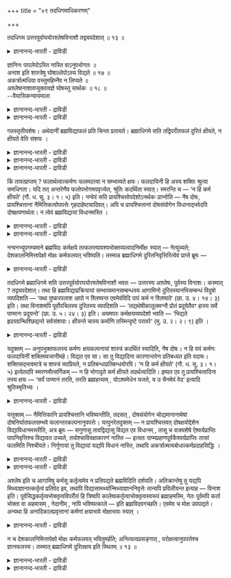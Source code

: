 +++
title = "०९ तदधिगमाधिकरणम्"

+++

तदधिगम उत्तरपूर्वाघयोरश्लेषविनाशौ तद्व्यपदेशात् ॥ १३ ॥  
<details><summary>ज्ञानानन्द-भारती - द्राविडी</summary>

तददिगम उत्तरबूर्वाग योरच्ले षविनासॆळ तत्व्यबदेसात् ॥ १३ ॥
</details>

ज्ञानिनः पापलेपोऽस्ति नास्ति वाऽनुपभोगतः ॥  
अनाश इति शास्त्रेषु घोषाल्लेपोऽस्य विद्यते ॥ १७ ॥  
अकर्त्रात्मधिया वस्तुमहिम्नैव न लिप्यते ॥  
अश्लेषानाशावप्युक्तावज्ञे घोषस्तु सार्थकः ॥ १८ ॥  
--वैयासिकन्यायमाला

<details><summary>ज्ञानानन्द-भारती - द्राविडी</summary>

ञाऩिक्कु पाबत्तिऩ् लेबम् (ऒट्टुदल्) उण्डा? अल्लदु किडैयादा?
''अऩुबविक्कादुबोऩाल् नासम् किडैयादु" ऎऩ्ऱु सास्तिरङ्गळिल्
कोषिक्कप्पट्टिरुप्प ताल्, इवरुक्कु लेबम् उण्डु।
</details>

<details><summary>ज्ञानानन्द-भारती - द्राविडी</summary>

सॆय्युम् तऩ्मै अऱ्ऱदे आत्मावॆऩ्बदिऩाल्, वस्तुविऩ् महिमैयिऩालेये लेबम्
किडैयादु। मेलुम् (पिऩ्ऩाल् सॆय्यप्पडुवदऱ्कु) ऒट्टुदलिऩ्मैयुम् (मुऩ्
सॆय्यप्पट्टदऱ्कु) नासमुम् सॊल्लप्पट्टुमिरुक्किऩ्ऱऩ। (सास्तिरत्तिल् कण्ड)
कोषमो अक्ञाऩियिऩ् विषयत्तिल् अर्त्तमुळ्ळदु।
</details>

गतस्तृतीयशेषः। अथेदानीं ब्रह्मविद्याफलं प्रति चिन्ता प्रतायते।
ब्रह्माधिगमे सति तद्विपरीतफलं दुरितं क्षीयते, न क्षीयते वेति संशयः ।

<details><summary>ज्ञानानन्द-भारती - द्राविडी</summary>

(इदु वरै ऎट्टु अदिगरणङ्गळिल् मुऩ् अत्याय विषयमाऩ सिल मुक्य
सादऩङ्गळैप्पऱ्ऱि विसारिक्कप् पट्टदु। इऩि पलऩैप्पऱ्ऱि विसारम् आरम्बिक्कप्
पडुगिऱदु। ञाऩिक्कु पाबत्तिऩ् सम्बन्दम् उण्डा, इल्लैया ऎऩ्ऱु सन्देहम्।
तुक्काऩुबवत्तैक् कॊडुक्कामल् पाबमऴियादु ऎऩ्ऱु सास्तिरम् कूऱुवदाल्
ञाऩिक्कुम् पाबसम्बन्दमुण्डु ऎऩ्ऱु पूर्वबक्षम्।
</details>

<details><summary>ज्ञानानन्द-भारती - द्राविडी</summary>

ञाऩसक्तियाल् आत्मञाऩम् वरुवदऱ्कु मुऩ्ऩाल् सॆय्दुळ्ळ पाबङ्गळ्
अऴिन्दुविडुगिऩ्ऱऩ। पिऩ्ऩाल् सॆय्युम् पाबङ्गळ् इवऩिडम्
ओट्टुवदिल्लै।अगर्त्तावाऩ पिरह्मस्वरूबत्तै तऩदु आत्मावाग अऱिन्द ञाऩि
कर्त्ताविल्लाददाल् पाबसम्बन्दमिल्लै। अऩुबवमिल्लामल् पाबम् अऴियादु ऎऩ्बदु
अक्ञा ऩियैप्पऱ्ऱियदु ऎऩ्ऱु सित्तान्दम्)।
</details>

<details><summary>ज्ञानानन्द-भारती - द्राविडी</summary>

मूऩ्ऱावदु अत्याय सम्बन्दमाग मीदमिरुन्द विसारम् आगिविट्टदु। पिऱगु
इप्पॊऴुदु पिरह्म वित्यै यिऩ् पलऩ् विषयमाग सिन्दऩै सॆय्यप्पडुगिऱदु।
पिरह्मत्तिऩ् ञाऩम् एऱ्पट्टुविट्टाल् अदऱ्कॆदिरिडै याऩ पलऩैयुडैय पाबम्
नसित्तुविडुगिऱदा, नसिक्क विल्लैया? ऎऩ्ऱु संसयम्।
</details>

किं तावत्प्राप्तम् ? फलार्थत्वात्कर्मणः फलमदत्त्वा न सम्भाव्यते क्षयः।
फलदायिनी हि अस्य शक्तिः श्रुत्या समधिगता। यदि तत् अन्तरेणैव
फलोपभोगमपवृज्येत, श्रुतिः कदर्थिता स्यात्। स्मरन्ति च — ‘न हि कर्म
क्षीयते’ (गौ. ध. सू. ३। १। ५) इति। नन्वेवं सति
प्रायश्चित्तोपदेशोऽनर्थकः प्राप्नोति — नैष दोषः, प्रायश्चित्तानां
नैमित्तिकत्वोपपत्तेः गृहदाहेष्ट्यादिवत्। अपि च प्रायश्चित्तानां
दोषसंयोगेन विधानाद्भवेदपि दोषक्षपणार्थता। न त्वेवं ब्रह्मविद्यायां
विधानमस्ति ।

<details><summary>ज्ञानानन्द-भारती - द्राविडी</summary>

पूर्वबक्षम्: ऎदु नियायम्? कर्मा पलऩैक् कॊडुप्पदऱ्काग एऱ्पट्टिरुप्पदाल्,
पलऩैक् कॊडुक् कामल् कर्मावुक्कु नासम् एऱ्पडादु। इदऱ्कु पलऩैक् कॊडुक्कुम्
सक्तियुण्डॆऩ्बदु वेदत्तिऩाल् अऱियप् पट्टदु। पलऩै अऩुबविक्कामले अन्द
पाबम् नासमागु मॆऩ्ऱाल् वेदम् पॊय्याऩ अर्त्तमुळ्ळ तॆऩ्ऱु आगिविडुम्।
"कर्मा नासमडैयादल्लवा?” ऎऩ्ऱु स्मिरुदियुमिरुक्किऱदु।
</details>

<details><summary>ज्ञानानन्द-भारती - द्राविडी</summary>

इप्पडियाऩाल् पिरायच्चित्तत्तै उबदेसिप्पदु अर्त्तमऱ्ऱदु ऎऩ्ऱु
आगिविडुमेयॆऩ्ऱाल्, इदु तोषमागादु। पिरायच्चित्तङ्गळ्, वीडु
ऎरिन्दुविट्टाल् इष्टि सॆय्वदु मुदलियदैप्पोल, निमित्तत्तै युत्तेसित्तु
एऱ्पडुबवैवॆऩ्बदु पॊरुन्दुवदाल्। मेलुम्, तोषङ्गळै ऒट्टि पिरायच्चित्तङ्गळ्
विदिक्कप् पट्टिरुक्किऱबडियाल्, अवैगळुक्कु तोषत्तैप् पोक्कडिक्कुम्
पिरयोजऩमुळ्ळ तऩ्मैयिरुक्कुम्। अव्विदम् (ऎन्द तोषत्तैयुम्
पोक्कडिप्पदऱ्काग) पिरह्म वित्या विषयमाग विदियिल्लै।
</details>

नन्वनभ्युपगम्यमाने ब्रह्मविदः कर्मक्षये
तत्फलस्यावश्यभोक्तव्यत्वादनिर्मोक्षः स्यात् — नेत्युच्यते;
देशकालनिमित्तापेक्षो मोक्षः कर्मफलवत् भविष्यति। तस्मान्न ब्रह्माधिगमे
दुरितनिवृत्तिरित्येवं प्राप्ते ब्रूमः —

<details><summary>ज्ञानानन्द-भारती - द्राविडी</summary>

पिरह्मत्तै अऱिन्दवऩुक्कु कर्माविऩ् नासम् ऒप्पुक्कॊळ्ळाद विषयत्तिल्, अदऩ्
पलऩै अवसियम् अऩुबविक्कवेण्डियिरुप्पदाल्, मोक्षमे इल्लामल्
पोय्विडुमेयॆऩ्ऱाल्, अप्पडियल्ल ऎऩ्गिऱोम्। कर्म पलऩैप् पोलवे मोक्षमुम्
तेसम् कालम् निमित्तम् इवैगळै ऎदिर्बार्त्तु एऱ्पडुम्। आगैयाल् पिरह्मम्
अऱियप्पट्टाल् पाबम् निविरुत्तियागिविडुमॆऩ्बदिल्लै।
</details>

तदधिगमे ब्रह्माधिगमे सति उत्तरपूर्वयोरघयोरश्लेषविनाशौ भवतः — उत्तरस्य
अश्लेषः, पूर्वस्य विनाशः। कस्मात् ? तद्व्यपदेशात्। तथा हि
ब्रह्मविद्याप्रक्रियायां सम्भाव्यमानसम्बन्धस्य आगामिनो
दुरितस्यानभिसम्बन्धं विदुषो व्यपदिशति — ‘यथा पुष्करपलाश आपो न श्लिष्यन्त
एवमेवंविदि पापं कर्म न श्लिष्यते’ (छा. उ. ४। १४। ३) इति। तथा विनाशमपि
पूर्वोपचितस्य दुरितस्य व्यपदिशति — ‘तद्यथेषीकातूलमग्नौ प्रोतं
प्रदूयेतैवꣳ हास्य सर्वे पाप्मानः प्रदूयन्ते’ (छा. उ. ५। २४। ३) इति।
अयमपरः कर्मक्षयव्यपदेशो भवति — ‘भिद्यते हृदयग्रन्थिश्छिद्यन्ते
सर्वसंशयाः। क्षीयन्ते चास्य कर्माणि तस्मिन्दृष्टे परावरे’ (मु. उ. २।
२। ९) इति ।

<details><summary>ज्ञानानन्द-भारती - द्राविडी</summary>

सित्तान्दम्: इप्पडि वरुम् पोदुसॊल्गिऱोम्। 'अदै अऱिन्दाल्" पिरह्मत्तै
अऱिन्दाल् पिऩ्ऩालुम् मुऩ्ऩालुमुळ्ळ पाबङ्गळुक्कु ओट्टामैयुम् नासमुम्
एऱ्पडुगिऩ्ऱऩ। पिऩ्ऩुळ्ळदऱ्कु ओट्टामै मुऩ् उळ्ळ तऱ्कु नासम्। एऩ्?
“अव्विदम् सॊल्लप्पट्टिरुप्पदाल्” अप्पडियल्लवा, पिरह्मवित्यैयैच् चॊल्लुम्
पोदु, सम्बन्दमेऱ्पडक्कूडियदाऩ पिऩ्ऩाल्वरुम् पाबत्तिऱ्कु
सम्बन्दमिल्लादत्तऩ्मै ञाऩिक्कु सॊल्लप्पट्टि रुक्किऱदु, “ऎप्पडि
तामरैयिलैयिल् जलम् ऒट्टुवदिल् लैयो, अप्पडिये इव्विदम् अऱिन्दवऩिडम्
पाबमाऩ कर्मा ऒट्टुवदिल्लै" (सान्।IV-१४-३) ऎऩ्ऱु। अप्पडिये
मुऩ्सेर्न्दुळ्ळ पाबत्तिऱ्कु नासत्तैयुम् सॊल्गिऱदु, “इषीगैयिलुळ्ळ पञ्जु
ऎप्पडि अक्ऩियिल् विऴुन्दु नासमडैन्दुविडुमो, अप्पडिये इवऩुडैय ऎल्ला
पाबङ्गळुम् नासमडैन्दु विडुगिऩ्ऱऩ" (सान्।V-२४-३) ऎऩ्ऱु। कर्म क्षयत्तैक्
कुऱिप्पिडुगिऱ मऱ्ऱॊरु इन्द वाक्कियमुम् इरुक्किऱदु, “ह्रुदयत्तिलुळ्ळ
मुडिच्चु अऱु पट्टु विडुगिऱदु, ऎल्ला संसयङ्गळुम् वॆट्टप्पट्टु
विडुगिऩ्ऱऩ, इवऩुडैय कर्माक्कळ् नसित्तुविडुगिऩ्ऱऩ। अन्द मिगवुम् मेलाऩदै
अऱिन्दवुडऩ्” (मुण्डग।II-२\*४) ऎऩ्ऱु।
</details>

यदुक्तम् — अनुपभुक्तफलस्य कर्मणः क्षयकल्पनायां शास्त्रं कदर्थितं
स्यादिति, नैष दोषः। न हि वयं कर्मणः फलदायिनीं शक्तिमवजानीमहे। विद्यत
एव सा। सा तु विद्यादिना कारणान्तरेण प्रतिबध्यत इति वदामः।
शक्तिसद्भावमात्रे च शास्त्रं व्याप्रियते, न प्रतिबन्धाप्रतिबन्धयोरपि।
‘न हि कर्म क्षीयते’ (गौ. ध. सू. ३। १। ५) इत्येतदपि स्मरणमौत्सर्गिकम् —
न हि भोगादृते कर्म क्षीयते तदर्थत्वादिति। इष्यत एव तु प्रायश्चित्तादिना
तस्य क्षयः — ‘सर्वं पाप्मानं तरति, तरति ब्रह्महत्याम् , योऽश्वमेधेन
यजते, य उ चैनमेवं वेद’ इत्यादि श्रुतिस्मृतिभ्यः ।

<details><summary>ज्ञानानन्द-भारती - द्राविडी</summary>

पलऩै अऩुबविक्काद कर्माविऱ्कु नासत्तै कल्बऩैसॆय्दाल् सास्तिरम्
वीणागप्पोय्विडु मॆऩ्ऱु ऎदु सॊल्लप्पट्टदो, अदु तोषमागादु कर्माविऱ्कु
पलऩैक् कॊडुक्कुम् सक्तियै नाङ्गळ् मऱुक्कविल्लैये, अन्द सक्ति इरुक्कवे
इरुक्किऱदु। आऩाल् ञाऩम् मुदलाऩ वेऱु कारणङ्गळिऩाल् अदु तडैबडुगिऱदु ऎऩ्ऱु
सॊल्गिऱोम्। सक्ति उळ्ळदु ऎऩ्बदैच् चॊल्वदिल्दाऩ् सास्तिरम्
पिरवर्त्तिक्किऱदे तविर तडै, तडै इल्लामै ऎऩ्बदैच् चॊल्व तिल्लै। कर्मा
नसिप्पदिल्लैयॆऩ्ऱु सॊल्लुम् इन्द स्मिरुदियुम्गूड पॊदुवाऩदल्लवा?
अऩुबविक्कामल् कर्मा क्षयिक्कादु। अदैये पिरयोजऩमायुडैयदाल् ऎऩ्ऱु अदऱ्कु
पिरायच्चित्तम् मुदलाऩदिऩाल् क्षयम् उण्डॆऩ्ऱु ऒप्पुक् कॊळ्ळप्पडुगिऱदु
ताऩे, “ऎल्ला पाबत्तैयुम् कडन्दु विडुगिऱाऩ् ऎवऩ् असुवमेदत् तिऩाल् यागम्
सॆय्गिऱाऩो", "ऎवऩ् इदै इव्विदम् अऱिगिऱाऩो, अवऩ् पिरह्महत्या पाबत्तै
कडन्दु विडुगिऱाऩ्” ऎऩ्बदु मुदलाऩ सुरुदि स्मिरुदि वाक्कियङ्गळाल्
</details>

यत्तूक्तम् — नैमित्तिकानि प्रायश्चित्तानि भविष्यन्तीति, तदसत् ,
दोषसंयोगेन चोद्यमानानामेषां दोषनिर्घातफलसम्भवे फलान्तरकल्पनानुपपत्तेः।
यत्पुनरेतदुक्तम् — न प्रायश्चित्तवत् दोषक्षयोद्देशेन विद्याविधानमस्तीति,
अत्र ब्रूमः — सगुणासु तावद्विद्यासु विद्यत एव विधानम् , तासु च वाक्यशेषे
ऐश्वर्यप्राप्तिः पापनिवृत्तिश्च विद्यावत उच्यते, तयोश्चाविवक्षाकारणं
नास्ति — इत्यतः पाप्मप्रहाणपूर्वकैश्वर्यप्राप्तिः तासां फलमिति
निश्चीयते। निर्गुणायां तु विद्यायां यद्यपि विधानं नास्ति, तथापि
अकर्त्रात्मत्वबोधात्कर्मप्रदाहसिद्धिः ।

<details><summary>ज्ञानानन्द-भारती - द्राविडी</summary>

निमित्तत्तै ऒट्टि पिरायच्चित्तङ्गळ् एऱ्पट्टिरुक् किऩ्ऱऩवॆऩ्ऱु सॊऩ्ऩदु
सरियल्ल। तोषङ्गळै यॊट्टि सॊल्लप्पट्टिरुक्कुम् इवैगळुक्कु तोषङ्गळै
पोक्कडिक्कुम् पलऩ् सम्बविक्कुम् पोदु वेऱु पलऩै कल्बिप्पदु युक्तमागादु।
</details>

<details><summary>ज्ञानानन्द-भारती - द्राविडी</summary>

पिरायच्चित्तम्बोल, तोषत्तिऩ् नासत्तै उत्तेसित्तु ञाऩम्
विदिक्कप्पडविल्लैयॆऩ्ऱु ऎन्द इदु सॊल्लप्पट्टदो, अदिल् सॊल्गिऱोम्। सगुण
माऩ उबासऩङ्गळिल् विदि इरुक्कवे इरुक्किऱदु। अवैगळिल् पिऩ्ऩुळ्ळ
वाक्कियङ्गळिल् अन्द ञाऩ मुळ्ळवऩुक्कु ऐस्वर्यप्पिराप्तियुम्, पाब
निविरुत्तियुम् सॊल्लियिरुक्किऱदु। अवैगळै सॊल्ल उत्तेस मिल्लैयॆऩ्ऱु
सॊल्लक्कारणमिल्लै यॆऩ्बदिऩाल्, पाबत्तै पोक्कडिप्पदै मुऩ्ऩिट्टु ऐसुवर्य
पिराप्ति अवैगळुक्कु पलऩ् ऎऩ्ऱु तीर्माऩमागिऱदु। निर्गुणमाऩ वित्यैयिलो
विदियिल्लैयाऩालुम् कूड, अप्पडियुम् आत्मा कर्त्ताविल्लैयॆऩ्ऱु एऱ्पडुम्
ञाऩत्तिऩाल्, कर्मङ्गळ् नऩ्गु नसित्तुविडुमॆऩ्बदु सित्तिक्किऱदु।
</details>

अश्लेष इति च आगामिषु कर्मसु कर्तृत्वमेव न प्रतिपद्यते ब्रह्मविदिति
दर्शयति। अतिक्रान्तेषु तु यद्यपि मिथ्याज्ञानात्कर्तृत्वं प्रतिपेद इव,
तथापि विद्यासामर्थ्यान्मिथ्याज्ञाननिवृत्तेः तान्यपि प्रविलीयन्त इत्याह —
विनाश इति। पूर्वसिद्धकर्तृत्वभोक्तृत्वविपरीतं हि त्रिष्वपि
कालेष्वकर्तृत्वाभोक्तृत्वस्वरूपं ब्रह्माहमस्मि, नेतः पूर्वमपि कर्ता
भोक्ता वा अहमासम् , नेदानीम् , नापि भविष्यत्काले — इति
ब्रह्मविदवगच्छति। एवमेव च मोक्ष उपपद्यते। अन्यथा हि
अनादिकालप्रवृत्तानां कर्मणां क्षयाभावे मोक्षाभावः स्यात् ।

<details><summary>ज्ञानानन्द-भारती - द्राविडी</summary>

“ऒट्टामै” ऎऩ्बदु पिऩ्ऩाल् एऱ्पडुम् कर्माक्कळिल् कर्त्तावॆऩ्ऱ तऩ्मैयैये
पिरह्म ञाऩि अडैवदिल्लैयॆऩ्बदैक् काट्टुगिऱदु। मुऩ् सॆय्दिरुन्द
कर्माक्कळिल् पॊय्याऩ अक्ञाऩत्तिऩाल् कर्त्तावॆऩ्ऱ तऩ्मैयै अडैन्दवऩ्
पोलिरुन् दालुम्गूड, वित्यैयिऩ् सामर्त्तियत्तिऩाल् अन्द पॊय्याऩ अक्ञाऩम्
निविरुत्तियागि विडुगिऱबडियाल्, अन्द कर्माक्कळुम् नऩ्गु लयत्तैयडैन्दु
विडुगिऩ्ऱऩ ऎऩ्ऱु सॊल्गिऱार्। “नासम्” ऎऩ्ऱु, मुऩ्ऩाल् इरुन्द
कर्त्तात्तऩ्मै, पोक्तात्तऩ्मै इवैगळुक्कु नेर्माऱाग मूऩ्ऱु कालत्तिलुम्गूड
कर्त्तात्तऩ्मै, पोक्तात्तऩ्मैयऱ्ऱ स्वरूबत्तैयुडैय पिरह्ममाग नाऩ्
इरुक्किऱेऩ्, इदऱ्कु मुऩ्ऩालुम्गूड नाऩ् कर्त्तावागवो, पोक्तावागवो
इरुन्दिरुप्पदु किडैयादु। इप्पॊऴुदुम् इल्लै, वरुम् कालत्तिलुम् इल्लै।
ऎऩ्ऱल्लवा पिरह्म ञाऩि उणर्गिऱाऩ्? इव्विदमायिरुन्दाल्दाऩ् मोक्षमॆऩ्बदु
पॊरुत्त मागुम्। वेऱु विदमाऩाल्, अऩादिगालमाय् एऱ्पट्टु वन्दिरुक्कुम्
कर्माक्कळुक्कु नासमिल्लैयाऩाल्,मोक्षमेयिल्लैयॆऩ्ऱल्लवा एऱ्पट्टुविडुम्?
</details>

न च देशकालनिमित्तापेक्षो मोक्षः कर्मफलवत् भवितुमर्हति;
अनित्यत्वप्रसङ्गात् , परोक्षत्वानुपपत्तेश्च ज्ञानफलस्य। तस्मात्
ब्रह्माधिगमे दुरितक्षय इति स्थितम् ॥ १३ ॥

<details><summary>ज्ञानानन्द-भारती - द्राविडी</summary>

कर्म पलऩैप्पोल, मोक्षमुम् तेसम्, कालम् निमित्तम् इवैगळै
अबेक्षिक्कुमॆऩ्बदु नियाय मिल्लै, (अप्पडियाऩाल् मोक्षमुम्) नित्तियमिल्लाद
तॆऩ्ऱु एऱ्पट्टुविडुम्। ञाऩत्तिऩुडैय पलऩ् परोक्षत् तऩ्मैयुडैयदु ऎऩ्बदुम्
पॊरुत्तमागादु।
</details>

<details><summary>ज्ञानानन्द-भारती - द्राविडी</summary>

आगैयाल् पिरह्मत्तै अऱिन्दाल् पाबत्तिऱ्कु क्षयम् एऱ्पडुम् ऎऩ्बदु
निलैत्तदु।
</details>

